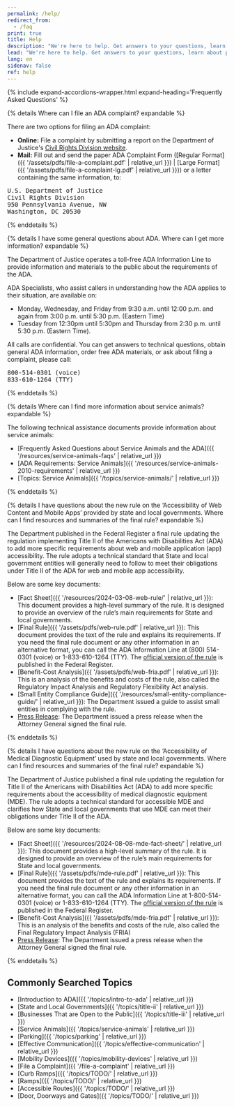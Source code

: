 ```yaml
---
permalink: /help/
redirect_from:
  - /faq
print: true
title: Help
description: "We're here to help. Get answers to your questions, learn about popular topics, and find resources for more support."
lead: "We're here to help. Get answers to your questions, learn about popular topics, and find resources for more support."
lang: en
sidenav: false
ref: help
---
```


<div class="box-accordion">

{% include expand-accordions-wrapper.html expand-heading='Frequently Asked Questions' %}

{% details Where can I file an ADA complaint? expandable %}

There are two options for filing an ADA complaint:

- **Online:** File a complaint by submitting a report on the Department of Justice's <a href="https://civilrights.justice.gov/report?utm_campaign=4a7800e0-92e5-403f-bb5f-110f47c0f6c8">Civil Rights Division website</a>.
- **Mail:** Fill out and send the paper ADA Complaint Form ([Regular Format]({{ '/assets/pdfs/file-a-complaint.pdf' | relative_url }}) \| [Large Format]({{ '/assets/pdfs/file-a-complaint-lg.pdf' | relative_url }})) or a letter containing the same information, to:

<pre class="address">
U.S. Department of Justice
Civil Rights Division
950 Pennsylvania Avenue, NW
Washington, DC 20530
</pre>

{% enddetails %}

{% details I have some general questions about ADA. Where can I get more information? expandable %}

The Department of Justice operates a toll-free ADA Information Line to provide information and materials to the public about the requirements of the ADA.

ADA Specialists, who assist callers in understanding how the ADA applies to their situation, are available on:

- Monday, Wednesday, and Friday from 9:30 a.m. until 12:00 p.m. and again from 3:00 p.m. until 5:30 p.m. (Eastern Time)
- Tuesday from 12:30pm until 5:30pm and Thursday from 2:30 p.m. until 5:30 p.m. (Eastern Time).

All calls are confidential. You can get answers to technical questions, obtain general ADA information, order free ADA materials, or ask about filing a complaint, please call:

<pre class="address">
800-514-0301 (voice)
833-610-1264 (TTY)
</pre>

{% enddetails %}

{% details Where can I find more information about service animals? expandable %}

The following technical assistance documents provide information about service animals:

- [Frequently Asked Questions about Service Animals and the ADA]({{ '/resources/service-animals-faqs' | relative_url }})
- [ADA Requirements: Service Animals]({{ '/resources/service-animals-2010-requirements' | relative_url }})
- [Topics: Service Animals]({{ '/topics/service-animals/' | relative_url }})

{% enddetails %}

{% details I have questions about the new rule on the ‘Accessibility of Web Content and Mobile Apps’ provided by state and local governments. Where can I find resources and summaries of the final rule? expandable %}

The Department published in the Federal Register a final rule updating the regulation implementing Title II of the Americans with Disabilities Act (ADA) to add more specific requirements about web and mobile application (app) accessibility. The rule adopts a technical standard that State and local government entities will generally need to follow to meet their obligations under Title II of the ADA for web and mobile app accessibility.

Below are some key documents:

- [Fact Sheet]({{ '/resources/2024-03-08-web-rule/' | relative_url }}): This document provides a high-level summary of the rule. It is designed to provide an overview of the rule’s main requirements for State and local governments.
- [Final Rule]({{ '/assets/pdfs/web-rule.pdf' | relative_url }}): This document provides the text of the rule and explains its requirements. If you need the final rule document or any other information in an alternative format, you can call the ADA Information Line at (800) 514-0301 (voice) or 1-833-610-1264 (TTY). The [official version of the rule](https://www.federalregister.gov/documents/2024/04/24/2024-07758/nondiscrimination-on-the-basis-of-disability-accessibility-of-web-information-and-services-of-state) is published in the Federal Register.
- [Benefit-Cost Analysis]({{ '/assets/pdfs/web-fria.pdf' | relative_url }}): This is an analysis of the benefits and costs of the rule, also called the Regulatory Impact Analysis and Regulatory Flexibility Act analysis.
- [Small Entity Compliance Guide]({{ '/resources/small-entity-compliance-guide/' | relative_url }}): The Department issued a guide to assist small entities in complying with the rule.
- [Press Release](https://www.justice.gov/opa/pr/justice-department-publish-final-rule-strengthen-web-and-mobile-app-access-people): The Department issued a press release when the Attorney General signed the final rule.

{% enddetails %}

{% details I have questions about the new rule on the ‘Accessibility of Medical Diagnostic Equipment’ used by state and local governments. Where can I find resources and summaries of the final rule? expandable %}

The Department of Justice published a final rule updating the regulation for Title II of the Americans with Disabilities Act (ADA) to add more specific requirements about the accessibility of medical diagnostic equipment (MDE). The rule adopts a technical standard for accessible MDE and clarifies how State and local governments that use MDE can meet their obligations under Title II of the ADA.

Below are some key documents:

- [Fact Sheet]({{ '/resources/2024-08-08-mde-fact-sheet/' | relative_url }}): This document provides a high-level summary of the rule. It is designed to provide an overview of the rule’s main requirements for State and local governments.
- [Final Rule]({{ '/assets/pdfs/mde-rule.pdf' | relative_url }}): This document provides the text of the rule and explains its requirements. If you need the final rule document or any other information in an alternative format, you can call the ADA Information Line at 1-800-514-0301 (voice) or 1-833-610-1264 (TTY). The [official version of the rule](https://www.federalregister.gov/documents/2024/08/09/2024-16889/-on-the-basis-of-disability-accessibility-of-medical-diagnostic-equipment-of-state) is published in the Federal Register.
- [Benefit-Cost Analysis]({{ '/assets/pdfs/mde-fria.pdf' | relative_url }}): This is an analysis of the benefits and costs of the rule, also called the Final Regulatory Impact Analysis (FRIA)
- [Press Release](https://www.justice.gov/opa/pr/justice-department-publish-final-rule-improve-access-medical-care-people-disabilities): The Department issued a press release when the Attorney General signed the final rule.

{% enddetails %}

</div>

<div class="common-links">

## Commonly Searched Topics

- [Introduction to ADA]({{ '/topics/intro-to-ada' | relative_url }})
- [State and Local Governments]({{ '/topics/title-ii' | relative_url }})
- [Businesses That are Open to the Public]({{ '/topics/title-iii' | relative_url }})
- [Service Animals]({{ '/topics/service-animals' | relative_url }})
- [Parking]({{ '/topics/parking' | relative_url }})
- [Effective Communication]({{ '/topics/effective-communication' | relative_url }})
- [Mobility Devices]({{ '/topics/mobility-devices' | relative_url }})
- [File a Complaint]({{ '/file-a-complaint' | relative_url }})
- [Curb Ramps]({{ '/topics/TODO/' | relative_url }})
- [Ramps]({{ '/topics/TODO/' | relative_url }})
- [Accessible Routes]({{ '/topics/TODO/' | relative_url }})
- [Door, Doorways and Gates]({{ '/topics/TODO/' | relative_url }})

</div>
